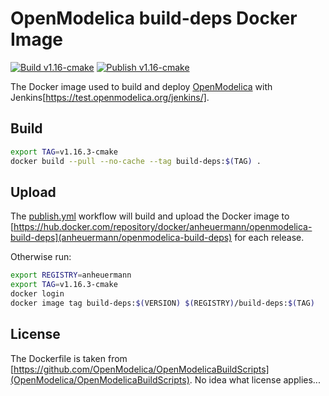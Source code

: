 # OpenModelica build-deps Docker Image

[![Build v1.16-cmake](https://github.com/AnHeuermann/build-deps/actions/workflows/build.yml/badge.svg?branch=releases%2Fv1.16-cmake)](https://github.com/AnHeuermann/build-deps/actions/workflows/build.yml)
[![Publish v1.16-cmake](https://github.com/AnHeuermann/build-deps/actions/workflows/publish.yml/badge.svg?branch=releases%2Fv1.16-cmake)](https://github.com/AnHeuermann/build-deps/actions/workflows/publish.yml)

The Docker image used to build and deploy
[OpenModelica](https://github.com/OpenModelica/OpenModelica) with
Jenkins[https://test.openmodelica.org/jenkins/].

## Build

```bash
export TAG=v1.16.3-cmake
docker build --pull --no-cache --tag build-deps:$(TAG) .
```

## Upload

The [publish.yml](./.github/workflows/publish.yml) workflow will build and upload the
Docker image to [https://hub.docker.com/repository/docker/anheuermann/openmodelica-build-deps](anheuermann/openmodelica-build-deps)
for each release.

Otherwise run:

```bash
export REGISTRY=anheuermann
export TAG=v1.16.3-cmake
docker login
docker image tag build-deps:$(VERSION) $(REGISTRY)/build-deps:$(TAG)
```

## License

The Dockerfile is taken from [https://github.com/OpenModelica/OpenModelicaBuildScripts](OpenModelica/OpenModelicaBuildScripts).
No idea what license applies...
